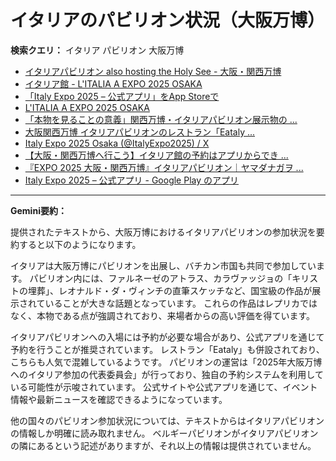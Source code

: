 # イタリアのパビリオン状況（大阪万博）

**検索クエリ：** イタリア パビリオン 大阪万博

- [イタリアパビリオン also hosting the Holy See - 大阪・関西万博](https://www.expo2025.or.jp/official-participant/italy/)
- [イタリア館 - L'ITALIA A EXPO 2025 OSAKA](https://www.italyexpo2025osaka.it/ja/itariaguan)
- [「Italy Expo 2025 – 公式アプリ」をApp Storeで](https://apps.apple.com/jp/app/italy-expo-2025-%E5%85%AC%E5%BC%8F%E3%82%A2%E3%83%97%E3%83%AA/id6744029374)
- [L'ITALIA A EXPO 2025 OSAKA](https://www.italyexpo2025osaka.it/ja)
- [「本物を見ることの意義」関西万博・イタリアパビリオン展示物の ...](https://news.yahoo.co.jp/articles/1f095a575d9b62fd1c0049dfde65292399461d75)
- [大阪関西万博 イタリアパビリオンのレストラン「Eataly ...](https://ameblo.jp/mycalmania/entry-12897623674.html)
- [Italy Expo 2025 Osaka (@ItalyExpo2025) / X](https://x.com/italyexpo2025)
- [【大阪・関西万博へ行こう】イタリア館の予約はアプリからでき ...](https://ameblo.jp/hirarajal/entry-12895059983.html)
- [『EXPO 2025 大阪・関西万博』イタリアパビリオン｜ヤマダナガヲ ...](https://note.com/yamada_tourist/n/n8e18f9e7de68)
- [Italy Expo 2025 – 公式アプリ - Google Play のアプリ](https://play.google.com/store/apps/details?id=it.expo.osaka&hl=ja)


---

**Gemini要約：**

提供されたテキストから、大阪万博におけるイタリアパビリオンの参加状況を要約すると以下のようになります。

イタリアは大阪万博にパビリオンを出展し、バチカン市国も共同で参加しています。  パビリオン内には、ファルネーゼのアトラス、カラヴァッジョの「キリストの埋葬」、レオナルド・ダ・ヴィンチの直筆スケッチなど、国宝級の作品が展示されていることが大きな話題となっています。  これらの作品はレプリカではなく、本物である点が強調されており、来場者からの高い評価を得ています。

イタリアパビリオンへの入場には予約が必要な場合があり、公式アプリを通じて予約を行うことが推奨されています。  レストラン「Eataly」も併設されており、こちらも人気で混雑しているようです。  パビリオンの運営は「2025年大阪万博へのイタリア参加の代表委員会」が行っており、独自の予約システムを利用している可能性が示唆されています。  公式サイトや公式アプリを通じて、イベント情報や最新ニュースを確認できるようになっています。

他の国々のパビリオン参加状況については、テキストからはイタリアパビリオンの情報しか明確に読み取れません。 ベルギーパビリオンがイタリアパビリオンの隣にあるという記述がありますが、それ以上の情報は提供されていません。


